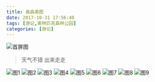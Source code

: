```yaml
---
title: 奥森美图
date: 2017-10-31 17:56:48
tags: [游记,奥林匹克森林公园]
categories: [游记]
---
```


![首屏图](https://s1.ax1x.com/2020/07/17/UsU3vR.jpg)

<!-- more -->

> 天气不错 出来走走

![图1](https://s1.ax1x.com/2020/07/17/UyPqFe.jpg)
![图2](https://s1.ax1x.com/2020/07/17/UyPHoD.jpg)
![图3](https://s1.ax1x.com/2020/07/17/UyPLJH.jpg)
![图4](https://s1.ax1x.com/2020/07/17/UyPOWd.jpg)
![图5](https://s1.ax1x.com/2020/07/17/UyP7dO.jpg)
![图6](https://s1.ax1x.com/2020/07/17/UyiFYQ.jpg)
![图7](https://s1.ax1x.com/2020/07/17/UyPzOP.jpg)
![图8](https://s1.ax1x.com/2020/07/17/UyPjSA.jpg)
![图9](https://s1.ax1x.com/2020/07/17/UyPvQI.jpg)
